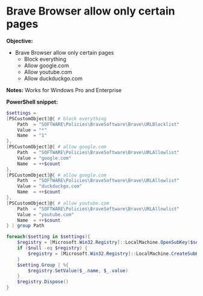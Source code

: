 # Brave Browser allow only certain pages

<b>Objective:</b>

* Brave Browser allow only certain pages
    * Block everything
    * Allow google.com
    * Allow youtube.com
    * Allow duckduckgo.com

<b>Notes:</b> Works for Windows Pro and Enterprise

<b>PowerShell snippet:</b>

```powershell
$settings = 
[PSCustomObject]@{ # block everything
    Path  = "SOFTWARE\Policies\BraveSoftware\Brave\URLBlocklist"
    Value = "*"
    Name  = "1"
},
[PSCustomObject]@{ # allow google.com
    Path  = "SOFTWARE\Policies\BraveSoftware\Brave\URLAllowlist"
    Value = "google.com"
    Name  = ++$count
},
[PSCustomObject]@{ # allow google.com
    Path  = "SOFTWARE\Policies\BraveSoftware\Brave\URLAllowlist"
    Value = "duckduckgo.com"
    Name  = ++$count
},
[PSCustomObject]@{ # allow youtube.com
    Path  = "SOFTWARE\Policies\BraveSoftware\Brave\URLAllowlist"
    Value = "youtube.com"
    Name  = ++$count
} | group Path

foreach($setting in $settings){
    $registry = [Microsoft.Win32.Registry]::LocalMachine.OpenSubKey($setting.Name, $true)
    if ($null -eq $registry) {
        $registry = [Microsoft.Win32.Registry]::LocalMachine.CreateSubKey($setting.Name, $true)
    }
    $setting.Group | %{
        $registry.SetValue($_.name, $_.value)
    }
    $registry.Dispose()
}
```